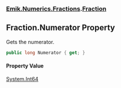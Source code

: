 ### [Emik.Numerics.Fractions](Emik.Numerics.Fractions.md 'Emik.Numerics.Fractions').[Fraction](Fraction.md 'Emik.Numerics.Fractions.Fraction')

## Fraction.Numerator Property

Gets the numerator.

```csharp
public long Numerator { get; }
```

#### Property Value
[System.Int64](https://docs.microsoft.com/en-us/dotnet/api/System.Int64 'System.Int64')